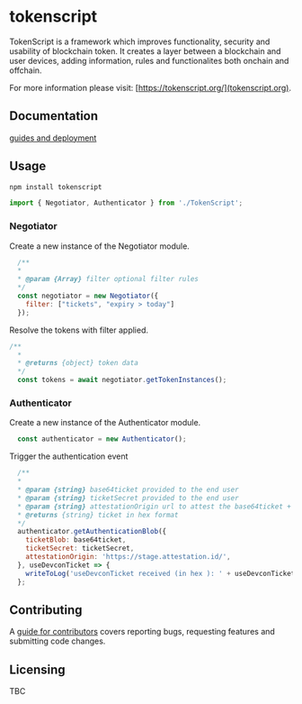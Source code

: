 # tokenscript 

TokenScript is a framework which improves functionality, security and usability of blockchain token. It creates a layer between a blockchain and user devices, adding information, rules and functionalites both onchain and offchain. 

For more information please visit: [https://tokenscript.org/](tokenscript.org).

## Documentation

[guides and deployment](https://tokenscript.org/guides/Intro.html)

## Usage

```sh
npm install tokenscript
```

```javascript
import { Negotiator, Authenticator } from './TokenScript';
```

### Negotiator

Create a new instance of the Negotiator module.

```javascript
  /**
  *
  * @param {Array} filter optional filter rules
  */
  const negotiator = new Negotiator({
    filter: ["tickets", "expiry > today"]
  });
```

Resolve the tokens with filter applied.

```javascript
/**
  *
  * @returns {object} token data 
  */
  const tokens = await negotiator.getTokenInstances();
```

### Authenticator

Create a new instance of the Authenticator module.

```javascript
  const authenticator = new Authenticator();
```

Trigger the authentication event

```javascript
  /**
  *
  * @param {string} base64ticket provided to the end user
  * @param {string} ticketSecret provided to the end user
  * @param {string} attestationOrigin url to attest the base64ticket + ticketSecret
  * @returns {string} ticket in hex format
  */
  authenticator.getAuthenticationBlob({
    ticketBlob: base64ticket,
    ticketSecret: ticketSecret,
    attestationOrigin: 'https://stage.attestation.id/',
  }, useDevconTicket => {
    writeToLog('useDevconTicket received (in hex ): ' + useDevconTicket);
  };
 ```

## Contributing

A [guide for contributors](TBC)
covers reporting bugs, requesting features and submitting code changes.

## Licensing

TBC
